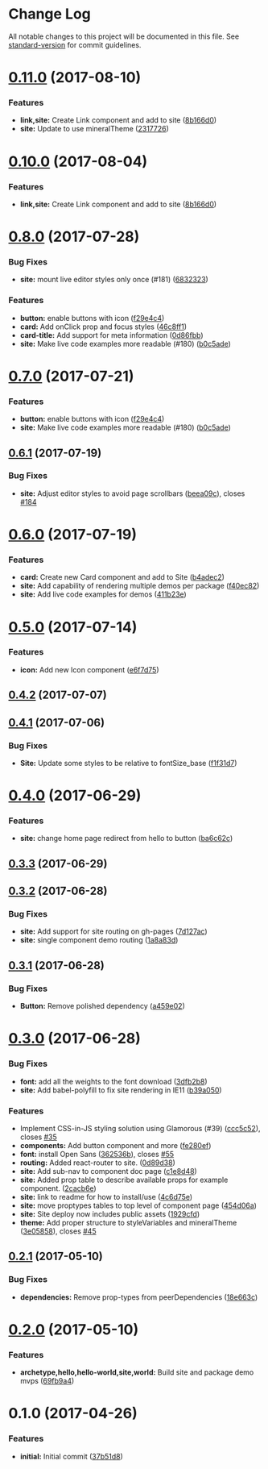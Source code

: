 # Change Log

All notable changes to this project will be documented in this file.
See [standard-version](https://github.com/conventional-changelog/standard-version) for commit guidelines.

<a name="0.11.0"></a>
# [0.11.0](https://github.com/mineral-ui/mineral-ui/compare/@mineral-ui/site@0.9.0...@mineral-ui/site@0.11.0) (2017-08-10)


### Features

* **link,site:** Create Link component and add to site ([8b166d0](https://github.com/mineral-ui/mineral-ui/commit/8b166d0))
* **site:** Update to use mineralTheme ([2317726](https://github.com/mineral-ui/mineral-ui/commit/2317726))




<a name="0.10.0"></a>
# [0.10.0](https://github.com/mineral-ui/mineral-ui/compare/@mineral-ui/site@0.9.0...@mineral-ui/site@0.10.0) (2017-08-04)


### Features

* **link,site:** Create Link component and add to site ([8b166d0](https://github.com/mineral-ui/mineral-ui/commit/8b166d0))




<a name="0.8.0"></a>
# [0.8.0](https://github.com/mineral-ui/mineral-ui/compare/@mineral-ui/site@0.6.1...@mineral-ui/site@0.8.0) (2017-07-28)


### Bug Fixes

* **site:** mount live editor styles only once (#181) ([6832323](https://github.com/mineral-ui/mineral-ui/commit/6832323))


### Features

* **button:** enable buttons with icon ([f29e4c4](https://github.com/mineral-ui/mineral-ui/commit/f29e4c4))
* **card:** Add onClick prop and focus styles ([46c8ff1](https://github.com/mineral-ui/mineral-ui/commit/46c8ff1))
* **card-title:** Add support for meta information ([0d86fbb](https://github.com/mineral-ui/mineral-ui/commit/0d86fbb))
* **site:** Make live code examples more readable (#180) ([b0c5ade](https://github.com/mineral-ui/mineral-ui/commit/b0c5ade))




<a name="0.7.0"></a>
# [0.7.0](https://github.com/mineral-ui/mineral-ui/compare/@mineral-ui/site@0.6.1...@mineral-ui/site@0.7.0) (2017-07-21)


### Features

* **button:** enable buttons with icon ([f29e4c4](https://github.com/mineral-ui/mineral-ui/commit/f29e4c4))
* **site:** Make live code examples more readable (#180) ([b0c5ade](https://github.com/mineral-ui/mineral-ui/commit/b0c5ade))




<a name="0.6.1"></a>
## [0.6.1](https://github.com/mineral-ui/mineral-ui/compare/@mineral-ui/site@0.6.0...@mineral-ui/site@0.6.1) (2017-07-19)


### Bug Fixes

* **site:** Adjust editor styles to avoid page scrollbars ([beea09c](https://github.com/mineral-ui/mineral-ui/commit/beea09c)), closes [#184](https://github.com/mineral-ui/mineral-ui/issues/184)




<a name="0.6.0"></a>
# [0.6.0](https://github.com/mineral-ui/mineral-ui/compare/@mineral-ui/site@0.5.0...@mineral-ui/site@0.6.0) (2017-07-19)


### Features

* **card:** Create new Card component and add to Site ([b4adec2](https://github.com/mineral-ui/mineral-ui/commit/b4adec2))
* **site:** Add capability of rendering multiple demos per package ([f40ec82](https://github.com/mineral-ui/mineral-ui/commit/f40ec82))
* **site:** Add live code examples for demos ([411b23e](https://github.com/mineral-ui/mineral-ui/commit/411b23e))




<a name="0.5.0"></a>
# [0.5.0](https://github.com/mineral-ui/mineral-ui/compare/@mineral-ui/site@0.4.2...@mineral-ui/site@0.5.0) (2017-07-14)


### Features

* **icon:** Add new Icon component ([e6f7d75](https://github.com/mineral-ui/mineral-ui/commit/e6f7d75))




<a name="0.4.2"></a>
## [0.4.2](/compare/@mineral-ui/site@0.4.1...@mineral-ui/site@0.4.2) (2017-07-07)




<a name="0.4.1"></a>
## [0.4.1](https://github.com/mineral-ui/mineral-ui/compare/@mineral-ui/site@0.4.0...@mineral-ui/site@0.4.1) (2017-07-06)


### Bug Fixes

* **Site:** Update some styles to be relative to fontSize_base ([f1f31d7](https://github.com/mineral-ui/mineral-ui/commit/f1f31d7))




<a name="0.4.0"></a>
# [0.4.0](https://github.com/mineral-ui/mineral-ui/compare/@mineral-ui/site@0.3.3...@mineral-ui/site@0.4.0) (2017-06-29)


### Features

* **site:** change home page redirect from hello to button ([ba6c62c](https://github.com/mineral-ui/mineral-ui/commit/ba6c62c))




<a name="0.3.3"></a>
## [0.3.3](https://github.com/mineral-ui/mineral-ui/compare/@mineral-ui/site@0.3.2...@mineral-ui/site@0.3.3) (2017-06-29)




<a name="0.3.2"></a>
## [0.3.2](https://github.com/mineral-ui/mineral-ui/compare/@mineral-ui/site@0.3.1...@mineral-ui/site@0.3.2) (2017-06-28)


### Bug Fixes

* **site:** Add support for site routing on gh-pages ([7d127ac](https://github.com/mineral-ui/mineral-ui/commit/7d127ac))
* **site:** single component demo routing ([1a8a83d](https://github.com/mineral-ui/mineral-ui/commit/1a8a83d))




<a name="0.3.1"></a>
## [0.3.1](https://github.com/mineral-ui/mineral-ui/compare/@mineral-ui/site@0.3.0...@mineral-ui/site@0.3.1) (2017-06-28)


### Bug Fixes

* **Button:** Remove polished dependency ([a459e02](https://github.com/mineral-ui/mineral-ui/commit/a459e02))




<a name="0.3.0"></a>
# [0.3.0](https://github.com/mineral-ui/mineral-ui/compare/@mineral-ui/site@0.2.1...@mineral-ui/site@0.3.0) (2017-06-28)


### Bug Fixes

* **font:** add all the weights to the font download ([3dfb2b8](https://github.com/mineral-ui/mineral-ui/commit/3dfb2b8))
* **site:** Add babel-polyfill to fix site rendering in IE11 ([b39a050](https://github.com/mineral-ui/mineral-ui/commit/b39a050))


### Features

* Implement CSS-in-JS styling solution using Glamorous (#39) ([ccc5c52](https://github.com/mineral-ui/mineral-ui/commit/ccc5c52)), closes [#35](https://github.com/mineral-ui/mineral-ui/issues/35)
* **components:** Add button component and more ([fe280ef](https://github.com/mineral-ui/mineral-ui/commit/fe280ef))
* **font:** install Open Sans ([362536b](https://github.com/mineral-ui/mineral-ui/commit/362536b)), closes [#55](https://github.com/mineral-ui/mineral-ui/issues/55)
* **routing:** Added react-router to site. ([0d89d38](https://github.com/mineral-ui/mineral-ui/commit/0d89d38))
* **site:** Add sub-nav to component doc page ([c1e8d48](https://github.com/mineral-ui/mineral-ui/commit/c1e8d48))
* **site:** Added prop table to describe available props for example component. ([2cacb6e](https://github.com/mineral-ui/mineral-ui/commit/2cacb6e))
* **site:** link to readme for how to install/use ([4c6d75e](https://github.com/mineral-ui/mineral-ui/commit/4c6d75e))
* **site:** move proptypes tables to top level of component page ([454d06a](https://github.com/mineral-ui/mineral-ui/commit/454d06a))
* **site:** Site deploy now includes public assets ([1929cfd](https://github.com/mineral-ui/mineral-ui/commit/1929cfd))
* **theme:** Add proper structure to styleVariables and mineralTheme ([3e05858](https://github.com/mineral-ui/mineral-ui/commit/3e05858)), closes [#45](https://github.com/mineral-ui/mineral-ui/issues/45)




<a name="0.2.1"></a>
## [0.2.1](https://github.com/mineral-ui/mineral-ui/compare/@mineral-ui/site@0.2.0...@mineral-ui/site@0.2.1) (2017-05-10)


### Bug Fixes

* **dependencies:** Remove prop-types from peerDependencies ([18e663c](https://github.com/mineral-ui/mineral-ui/commit/18e663c))




<a name="0.2.0"></a>
# [0.2.0](https://github.com/mineral-ui/mineral-ui/compare/@mineral-ui/site@0.1.0...@mineral-ui/site@0.2.0) (2017-05-10)


### Features

* **archetype,hello,hello-world,site,world:** Build site and package demo mvps ([69fb9a4](https://github.com/mineral-ui/mineral-ui/commit/69fb9a4))




<a name="0.1.0"></a>
# 0.1.0 (2017-04-26)


### Features

* **initial:** Initial commit ([37b51d8](https://github.com/mineral-ui/mineral-ui/commit/37b51d8))
